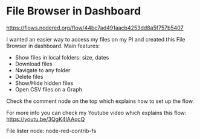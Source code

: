 # File Browser in Dashboard

https://flows.nodered.org/flow/44bc7ad491aacb4253dd8a5f757b5407

I wanted an easier way to access my files on my PI and created this File Browser in dashboard. Main features:

- Show files in local folders: size, dates
- Download files
- Navigate to any folder
- Delete files
- Show/Hide hidden files
- Open CSV files on a Graph

Check the comment node on the top which explains how to set up the flow.

For more info you can check my Youtube video which explains this flow: https://youtu.be/3QgK4IAAqcQ

File lister node: node-red-contrib-fs

